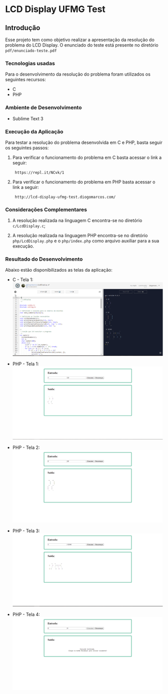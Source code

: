 LCD Display UFMG Test
=======================

Introdução
------------
Esse projeto tem como objetivo realizar a apresentação da resolução do problema do LCD Display. 
O enunciado do teste está presente no diretório `pdf/enunciado-teste.pdf`

### Tecnologias usadas
Para o desenvolvimento da resolução do problema foram utilizados os seguintes recursos:

+ C
+ PHP

### Ambiente de Desenvolvimento

+ Sublime Text 3

### Execução da Aplicação
Para testar a resolução do problema desenvolvida em C e PHP, basta seguir os seguintes passos:

1. Para verificar o funcionamento do problema em C basta acessar o link a seguir:

        https://repl.it/NCvk/1

2. Para verificar o funcionamento do problema em PHP basta acessar o link a seguir:

        http://lcd-display-ufmg-test.diogomarcos.com/

### Considerações Complementares
1. A resolução realizada na linguagem C encontra-se no diretório `c/LcdDisplay.c`;

2. A resolução realizada na linguagem PHP encontra-se no diretório `php/LcdDisplay.php` e o `php/index.php` como arquivo auxiliar para a sua execução.

### Resultado do Desenvolvimento
Abaixo estão disponibilizados as telas da aplicação:

+ C - Tela 1:
![alt tag](https://raw.githubusercontent.com/diogomarcos/lcd-display-ufmg-test/master/screen/screen-c-1.PNG)

+ PHP - Tela 1:
![alt tag](https://raw.githubusercontent.com/diogomarcos/lcd-display-ufmg-test/master/screen/screen-php-1.PNG)

+ PHP - Tela 2:
![alt tag](https://raw.githubusercontent.com/diogomarcos/lcd-display-ufmg-test/master/screen/screen-php-2.PNG)

+ PHP - Tela 3:
![alt tag](https://raw.githubusercontent.com/diogomarcos/lcd-display-ufmg-test/master/screen/screen-php-3.PNG)

+ PHP - Tela 4:
![alt tag](https://raw.githubusercontent.com/diogomarcos/lcd-display-ufmg-test/master/screen/screen-php-4.PNG)
